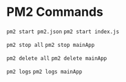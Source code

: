# PM2 Commands

`pm2 start pm2.json`
`pm2 start index.js`

`pm2 stop all`
`pm2 stop mainApp`

`pm2 delete all`
`pm2 delete mainApp`

`pm2 logs`
`pm2 logs mainApp`
